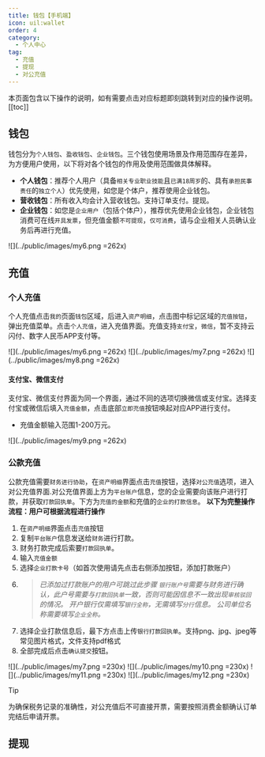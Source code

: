 ```yaml
---
title: 钱包【手机端】
icon: uil:wallet
order: 4
category:
  - 个人中心
tag:
  - 充值
  - 提现
  - 对公充值
---
```

 本页面包含以下操作的说明，如有需要点击对应标题即刻跳转到对应的操作说明。
 [[toc]]


## 钱包<Badge text="新" type="tip" />
钱包分为`个人钱包`、`盈收钱包`、`企业钱包`。三个钱包使用场景及作用范围存在差异，为方便用户使用，以下将对各个钱包的作用及使用范围做具体解释。
+ **个人钱包**：推荐个人用户（具备`相关专业职业技能`且`已满18周岁`的、具有`承担民事责任`的`独立个人`）优先使用，如您是个体户，推荐使用企业钱包。
+ **营收钱包**：所有收入均会计入营收钱包。支持订单支付。提现。
+ **企业钱包**：如您是`企业用户`（包括个体户），推荐优先使用企业钱包，企业钱包消费可在线`开具发票`，但充值金额`不可提现`，`仅可消费`，请与企业相关人员确认业务后再进行充值。

![](../public/images/my6.png =262x)

## 充值 <Badge text="新" type="tip" />
### 个人充值

个人充值点击`我的`页面`钱包`区域，后进入`资产明细`，点击图中标记区域的`充值按钮`，弹出充值菜单。点击`个人充值`，进入充值界面。充值支持`支付宝`，`微信`，暂不支持云闪付、数字人民币APP支付等。

![](../public/images/my6.png =262x) ![](../public/images/my7.png =262x) ![](../public/images/my8.png =262x) 

#### 支付宝、微信支付
支付宝、微信支付界面为同一个界面，通过不同的选项切换微信或支付宝。选择支付宝或微信后填入`充值金额`，点击底部`立即充值`按钮唤起对应APP进行支付。
- 充值金额输入范围1-200万元。

![](../public/images/my9.png =262x)

### 公款充值
公款充值需要`财务进行协助`，在`资产明细`界面点击`充值`按钮，选择`对公充值`选项，进入对公充值界面.对公充值界面上方为`平台账户`信息，您的企业需要向该账户进行打款，并获取`打款回执单`。下方为`充值的金额`和充值的`企业的打款信息`。
**以下为完整操作流程：用户可根据流程进行操作**
1. 在`资产明细`界面点击`充值`按钮
2. 复制`平台账户`信息发送给`财务`进行打款。
3. 财务打款完成后索要`打款回执单`。
4. 输入`充值金额`
5. 选择`企业打款卡号`（如首次使用请先点击右侧添加按钮，添加打款账户）
6.  > *已添加过打款账户的用户可跳过此步骤*
    > *`银行账户号`需要与财务进行确认，此户号需要与`打款回执单`一致，否则可能因信息不一致出现`审核驳回`的情况。* 
    >*开户银行仅需填写`银行全称`，无需填写`分行`信息。*
    >*公司单位名称需要填写`企业全称`。*
7. 选择企业打款信息后，最下方点击上传`银行打款回执单`。支持png、jpg、jpeg等常见图片格式，文件支持pdf格式
8. 全部完成后点击`确认提交`按钮。

![](../public/images/my7.png =230x) ![](../public/images/my10.png =230x) ![](../public/images/my11.png =230x) ![](../public/images/my12.png =230x)

>[!tip]
>为确保税务记录的准确性，对公充值后不可直接开票，需要按照消费金额确认订单完结后申请开票。


## 提现<Badge text="新" type="tip" />